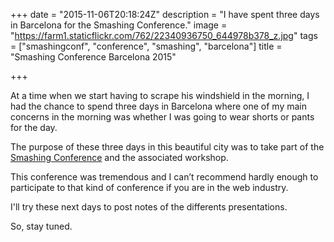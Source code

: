 +++
date = "2015-11-06T20:18:24Z"
description = "I have spent three days in Barcelona for the Smashing Conference."
image = "https://farm1.staticflickr.com/762/22340936750_644978b378_z.jpg"
tags = ["smashingconf", "conference", "smashing", "barcelona"]
title = "Smashing Conference Barcelona 2015"

+++

At a time when we start having to scrape his windshield in the morning, I had the chance to spend three days in Barcelona where  one of my main concerns in the morning was whether I was going to wear shorts or pants for the day.

The purpose of these three days in this beautiful city was to take part of the [Smashing Conference](http://smashingconf.com/barcelona-2015/) and the associated workshop.

This conference was tremendous and I can’t recommend hardly enough to participate to that kind of conference if you are in the web industry.

I'll try these next days to post notes of the differents presentations.

So, stay tuned.
